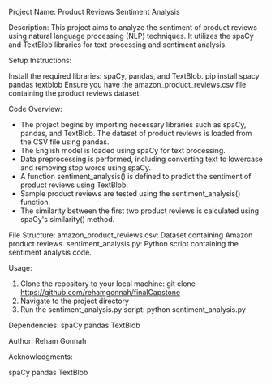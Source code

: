 Project Name: Product Reviews Sentiment Analysis

Description:
This project aims to analyze the sentiment of product reviews using natural language processing (NLP) techniques. It utilizes the spaCy and TextBlob libraries for text processing and sentiment analysis.

Setup Instructions:

Install the required libraries: spaCy, pandas, and TextBlob.
pip install spacy pandas textblob
Ensure you have the amazon_product_reviews.csv file containing the product reviews dataset.

Code Overview:
- The project begins by importing necessary libraries such as spaCy, pandas, and TextBlob. The dataset of product reviews is loaded from the CSV file using pandas.
- The English model is loaded using spaCy for text processing.
- Data preprocessing is performed, including converting text to lowercase and removing stop words using spaCy.
- A function sentiment_analysis() is defined to predict the sentiment of product reviews using TextBlob.
- Sample product reviews are tested using the sentiment_analysis() function.
- The similarity between the first two product reviews is calculated using spaCy's similarity() method.

File Structure:
amazon_product_reviews.csv: Dataset containing Amazon product reviews.
sentiment_analysis.py: Python script containing the sentiment analysis code.

Usage:
1) Clone the repository to your local machine:
git clone https://github.com/rehamgonnah/finalCapstone
2) Navigate to the project directory
3) Run the sentiment_analysis.py script:
python sentiment_analysis.py

Dependencies:
spaCy
pandas
TextBlob

Author:
Reham Gonnah

Acknowledgments:

spaCy
pandas
TextBlob



